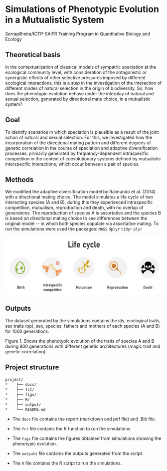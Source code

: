 # Simulations of Phenotypic Evolution in a Mutualistic System

Serrapilheira/ICTP-SAIFR Training Program in Quantitative Biology and Ecology

## Theoretical basis

In the contextualization of classical models of sympatric speciation at the ecological community level, with consideration of the antagonistic or synergistic effects of other selective pressures imposed by different ecological interactions, this is a step in the investigation of the interaction of different modes of natural selection in the origin of biodiversity. So, how does the phenotypic evolution behave under the interplay of natural and sexual selection, generated by directional mate choice, in a mutualistic system?

## Goal

To identify scenarios in which speciation is plausible as a result of the joint action of natural and sexual selection. For this, we investigated how the incorporation of the directional mating pattern and different degrees of genetic correlation in the course of speciation and adaptive diversification processes, primarily generated by frequency-dependent intraspecific competition in the context of coevolutionary systems defined by mutualistic interspecific interactions, which occur between a pair of species.

## Methods

We modified the adaptive diversification model by Raimundo et al. (2014) with a directional mating choice. The model simulates a life cycle of two interacting species (A and B), during this they experienced intraspecific competition, mutualism, reproduction and death, with no overlap of generations. The reproduction of species A is assortative and the species B is based on directional mating choice to see differences between the original model -- in which both species copulate via assortative mating. To run the simulations were used the packages: `MASS` `dplyr` `tidyr` `plyr`

![Species life cycle](https://github.com/CompMethods-ICTP-SAIFR-Serrapilheira/Phenotypic_evolution/blob/main/figs/life_cycle.png)


## Outputs

The dataset generated by the simulations contains the ids, ecological traits, sex traits (op), sex, species, fathers and mothers of each species (A and B) for 1000 generations.

Figure 1. Shows the phenotypic evolution of the traits of species A and B during 800 generations with different genetic architectures (magic trait and genetic correlation).

## Project structure

    project/
    *    ├── docs/
    *    ├── fct/
    *    ├── figs/
    *    ├── R/
    *    ├── output/
    *    └── README.md

-   The `docs` file contains the report (markdown and pdf file) and .Bib file.

-   The `fct` file contains the R function to run the simulations.

-   The `figs` file contains the figures obtained from simulations showing the phenotypic evolution.

-   The `outputs` file contains the outputs generated from the script.

-   The `R` file contains the R script to run the simulations.
